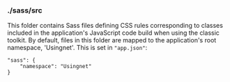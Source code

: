 ### ./sass/src

This folder contains Sass files defining CSS rules corresponding to classes
included in the application's JavaScript code build when using the classic toolkit.
By default, files in this folder are mapped to the application's root namespace, 'Usingnet'.
This is set in `"app.json"`:

    "sass": {
        "namespace": "Usingnet"
    }